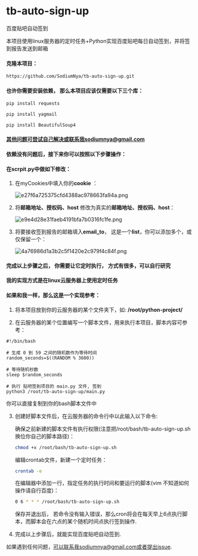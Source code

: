 # tb-auto-sign-up

百度贴吧自动签到

本项目使用linux服务器的定时任务+Python实现百度贴吧每日自动签到，并将签到报告发送到邮箱

#### 克隆本项目：

```bash
https://github.com/SodiumNya/tb-auto-sign-up.git

```
#### 也许你需要安装依赖， 那么本项目应该仅需要以下三个库：

```bash
pip install requests

pip install yagmail

pip install BeautifulSoup4

```

#### 其他问题可尝试自己解决或联系我sodiumnya@gmail.com

#### 依赖没有问题后，接下来你可以按照以下步骤操作：

#### 在scrpit.py中做如下修改：

1. 在myCookies中填入你的**cookie** ：

   ![e27f6a725375cfd4388ac978663fa94a.png](https://i.miji.bid/2024/02/26/e27f6a725375cfd4388ac978663fa94a.png)

2. 将**邮箱地址、授权码、host** 修改为真实的**邮箱地址、授权码、host**：

   ![e9e4d28e31faeb4191bfa7b0316fc1fe.png](https://i.miji.bid/2024/02/26/e9e4d28e31faeb4191bfa7b0316fc1fe.png)

3. 将要接收签到报告的邮箱填入**email_to**， 这是一个**list**，你可以添加多个，或仅保留一个：

   ![4a76986d1a3b2c5f1420e2c979f4c84f.png](https://i.miji.bid/2024/02/26/4a76986d1a3b2c5f1420e2c979f4c84f.png)
   
#### 完成以上步骤之后， 你需要让它定时执行， 方式有很多，可以自行研究

#### 我的实现方式是在linux云服务器上使用定时任务

#### 如果和我一样，那么这是一个实现参考：

1. 将本项目放到你的云服务器的某个文件夹下，如: **/root/python-project/**

2. 在云服务器的某个位置编写一个脚本文件，用来执行本项目，脚本内容可参考：

```bas
#!/bin/bash

# 生成 0 到 59 之间的随机数作为等待时间
random_seconds=$((RANDOM % 3600))

# 等待随机秒数
sleep $random_seconds

# 执行 贴吧签到项目的 main.py 文件, 签到
python3 /root/tb-auto-sign-up/main.py
```

你可以直接复制到你的bash脚本文件中

3. 创建好脚本文件后，在云服务器的命令行中以此输入以下命令:

   确保之前新建的脚本文件有执行权限(注意把/root/bash/tb-auto-sign-up.sh换位你自己的脚本路径)：

   ```bash
   chmod +x /root/bash/tb-auto-sign-up.sh
   ```

   编辑crontab文件，新建一个定时任务：

   ```bash
   crontab -e
   ```

   在编辑器中添加一行，指定任务的执行时间和要运行的脚本(vim 不知道如何操作请自行百度)：

   ```bash
   0 6 * * * /root/bash/tb-auto-sign-up.sh
   ```

   保存并退出后， 若命令没有输入错误，那么cron将会在每天早上6点执行脚本，而脚本会在六点的某个随机时间点执行签到操作.

4. 完成以上步骤后，就能实现百度贴吧自动签到.

如果遇到任何问题，可以联系我sodiumnya@gmail.com或者提出issue.





​	

